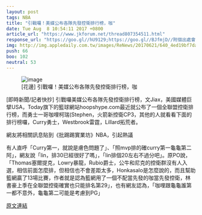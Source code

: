 ```yaml
---
layout: post
tags: NBA
title: "引戰囉！美媒公布各隊先發控衛排行榜，咖"
date: Tue Aug  8 10:54:11 2017 +0800
article_url: "https://www.jkforum.net/thread807354511.html"
response_url: "https://goo.gl//hU9129;https://goo.gl//BJfmjD//附個出處會怎樣嗎"
img: http://img.appledaily.com.tw/images/ReNews/20170621/640_4ed19bf7dae96530cb1a0692bf73f725.jpg
push: 66
boo: 102
neutral: 53
---
```


<figure>
<img src="http://img.appledaily.com.tw/images/ReNews/20170621/640_4ed19bf7dae96530cb1a0692bf73f725.jpg" alt="image">
<figcaption>
[花邊] 引戰囉！美媒公布各隊先發控衛排行榜，咖
</figcaption>
</figure>



[即時新聞/記者快抄] 引戰囉美媒公布各隊先發控衛排行榜，文Jiax，美國媒體巨擘USA，Today旗下的籃球網站hoopshype.com最近就公布了一個全聯盟控衛排行榜，而勇士一哥咖哩柯瑞(Stephen，火箭新控衛CP3，其他的人就看看下面的排行榜囉，Curry勇士，Westbrook雷霆，Lillard拓荒者。

網友將相關訊息貼到《批踢踢實業坊》NBA，引起熱議

有人直呼「Curry第一，就說是膚色問題了」、「照mvp排的確curry第一龜龜第二阿」，網友說「lin，排30已經很好了嗎」，「lin排個20左右不過分吧」。原PO說，「Thomas塞爾提克，Lowry暴龍，Rubio爵士，公牛和尼克的控衛群沒有人入選，相信前面怎麼排，但相信也不會差距太多，Honkasalo是怎麼說的，而且幫助籃網贏了13場比賽，作者就是認為籃網用了一個不配當先發的咖當先發控衛，林書豪上季在全聯盟控衛確實也只能排名第29」，也有網友認為，「咖哩跟龜龜誰第一都不意外，龜龜第二可能是考慮到PG」

<a href = "https://www.ptt.cc/bbs/NBA/M.1502160853.A.E1C.html">原文連結</a>


